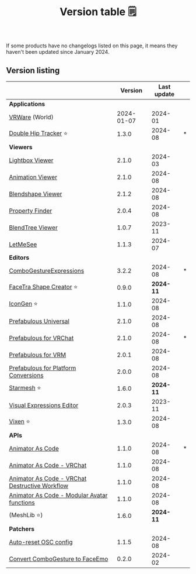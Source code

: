 ﻿---
title: Version table 🗒️
sidebar_position: 1
#hide_table_of_contents: true
#hide_title: true
description: List of all current versions
---

If some products have no changelogs listed on this page, it means they haven't been updated since January 2024.

## Version listing

|                                                                                                             | Version    | Last update |   |
|-------------------------------------------------------------------------------------------------------------|------------|-------------|---|
| **Applications**                                                                                            |            |             |   |
| [VRWare](./changelogs/vrware) (World)                                                                       | 2024-01-07 | 2024-01     |   |
| [Double Hip Tracker](./changelogs/double-hip-tracker) ⭐                                                     | 1.3.0      | 2024-08     | * |
| **Viewers**                                                                                                 |            |             |   |
| [Lightbox Viewer](./changelogs/lightbox-viewer)                                                             | 2.1.0      | 2024-03     |   |
| [Animation Viewer](./changelogs/animation-viewer)                                                           | 2.1.0      | 2024-08     |   |
| [Blendshape Viewer](./changelogs/blendshape-viewer)                                                         | 2.1.2      | 2024-08     |   |
| [Property Finder](./changelogs/property-finder)                                                             | 2.0.4      | 2024-08     |   |
| [BlendTree Viewer](./changelogs/blendtree-viewer)                                                           | 1.0.7      | 2023-11     |   |
| [LetMeSee](./changelogs/let-me-see)                                                                         | 1.1.3      | 2024-07     |   |
| **Editors**                                                                                                 |            |             |   |
| [ComboGestureExpressions](./changelogs/combo-gesture-expressions)                                           | 3.2.2      | 2024-08     | * |
| [FaceTra Shape Creator](./changelogs/facetra-shape-creator) ⭐                                               | 0.9.0      | **2024-11** |   |
| [IconGen](./changelogs/icon-gen) ⭐                                                                          | 1.1.0      | 2024-08     |   |
| [Prefabulous Universal](./changelogs/prefabulous)                                                           | 2.1.0      | 2024-08     |   |
| [Prefabulous for VRChat](./changelogs/prefabulous-for-vrchat)                                               | 2.1.0      | 2024-08     | * |
| [Prefabulous for VRM](./changelogs/prefabulous-for-vrm)                                                     | 2.0.1      | 2024-08     |   |
| [Prefabulous for Platform Conversions](./changelogs/prefabulous-for-conversions)                            | 2.0.0      | 2024-08     |   |
| [Starmesh](./changelogs/starmesh) ⭐                                                                         | 1.6.0      | **2024-11** |   |
| [Visual Expressions Editor](./changelogs/visual-expressions-editor)                                         | 2.0.3      | 2023-11     |   |
| [Vixen](./changelogs/vixen) ⭐                                                                               | 1.3.0      | 2024-08     |   |
| **APIs**                                                                                                    |            |             |   |
| [Animator As Code](./changelogs/animator-as-code)                                                           | 1.1.0      | 2024-08     | * |
| [Animator As Code - VRChat](./changelogs/animator-as-code-vrchat)                                           | 1.1.0      | 2024-08     |   |
| [Animator As Code - VRChat Destructive Workflow](./changelogs/animator-as-code-vrchat-destructive-workflow) | 1.1.0      | 2024-08     |   |
| [Animator As Code - Modular Avatar functions](./changelogs/animator-as-code-modular-avatar)                 | 1.1.0      | 2024-08     |   |
| (MeshLib ⭐)                                                                                                 | 1.6.0      | **2024-11** |   |
| **Patchers**                                                                                                |            |             |   |           
| [Auto-reset OSC config](./changelogs/auto-reset-osc-config)                                                 | 1.1.5      | 2024-08     |   |       
| [Convert ComboGesture to FaceEmo](./changelogs/cge-to-faceemo)                                              | 0.2.0      | 2024-02     |   |

